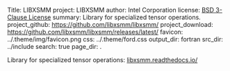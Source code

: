 Title: LIBXSMM
project: LIBXSMM
author: Intel Corporation
license: <a href="https://libxsmm.readthedocs.io/LICENSE/">BSD 3-Clause License</a>
summary: Library for specialized tensor operations.
project_github: https://github.com/libxsmm/libxsmm/
project_download: https://github.com/libxsmm/libxsmm/releases/latest/
favicon: ../.theme/img/favicon.png
css: ../.theme/ford.css
output_dir: fortran
src_dir: ../include
search: true
page_dir: .

Library for specialized tensor operations: [libxsmm.readthedocs.io/](https://libxsmm.readthedocs.io/)
